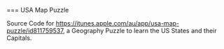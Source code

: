=== USA Map Puzzle

Source Code for https://itunes.apple.com/au/app/usa-map-puzzle/id811759537, a Geography Puzzle to learn the US States and their Capitals.
